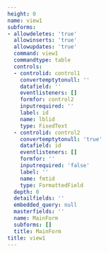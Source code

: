 ```yaml
---
height: 0
name: view1
subforms:
- allowdeletes: 'true'
  allowinserts: 'true'
  allowupdates: 'true'
  command: view1
  commandtype: table
  controls:
  - controlid: control1
    convertemptytonull: ''
    datafield: ''
    eventlisteners: []
    formfor: control2
    inputrequired: ''
    label: id
    name: lblid
    type: FixedText
  - controlid: control2
    convertemptytonull: 'true'
    datafield: id
    eventlisteners: []
    formfor: ''
    inputrequired: 'false'
    label: ''
    name: fmtid
    type: FormattedField
  depth: 0
  detailfields: ''
  embedded_query: null
  masterfields: ''
  name: MainForm
  subforms: []
  title: MainForm
title: view1
---
```

